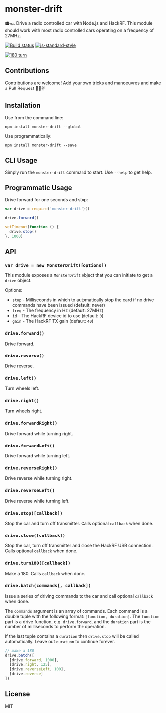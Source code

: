 # monster-drift

📻🏎 Drive a radio controlled car with Node.js and HackRF. This module
should work with most radio controlled cars operating on a frequency of
27MHz.

[![Build status](https://travis-ci.org/watson/monster-drift.svg?branch=master)](https://travis-ci.org/watson/monster-drift)
[![js-standard-style](https://img.shields.io/badge/code%20style-standard-brightgreen.svg?style=flat)](https://github.com/feross/standard)

[![180 turn](http://img.youtube.com/vi/XtUH5GbOzug/0.jpg)](https://www.youtube.com/watch?v=XtUH5GbOzug)

## Contributions

Contributions are welcome! Add your own tricks and manoeuvres and make a Pull Request 🤕🙈✌️

## Installation

Use from the command line:

```
npm install monster-drift --global
```

Use programmatically:

```
npm install monster-drift --save
```

## CLI Usage

Simply run the `monster-drift` command to start. Use `--help` to get
help.

## Programmatic Usage

Drive forward for one seconds and stop:

```js
var drive = require('monster-drift')()

drive.forward()

setTimeout(function () {
  drive.stop()
}, 1000)
```

## API

### `var drive = new MonsterDrift([options])`

This module exposes a `MonsterDrift` object that you can initiate to get
a `drive` object.

Options:

- `stop` - Milliseconds in which to automatically stop the card if no
  drive commands have been issued (default: never)
- `freq` - The frequency in Hz (default: 27MHz)
- `id` - The HackRF device id to use (default: `0`)
- `gain` - The HackRF TX gain (default: `40`)

### `drive.forward()`

Drive forward.

### `drive.reverse()`

Drive reverse.

### `drive.left()`

Turn wheels left.

### `drive.right()`

Turn wheels right.

### `drive.forwardRight()`

Drive forward while turning right.

### `drive.forwardLeft()`

Drive forward while turning left.

### `drive.reverseRight()`

Drive reverse while turning right.

### `drive.reverseLeft()`

Drive reverse while turning left.

### `drive.stop([callback])`

Stop the car and turn off transmitter. Calls optional `callback` when
done.

### `drive.close([callback])`

Stop the car, turn off transmitter and close the HackRF USB connection.
Calls optional `callback` when done.

### `drive.turn180([callback])`

Make a 180. Calls `callback` when done.

### `drive.batch(commands[, callback])`

Issue a series of driving commands to the car and call optional
`callback` when done.

The `commands` argument is an array of commands. Each command is a
double tuple with the following format: `[function, duration]`. The
`function` part is a drive function, e.g. `drive.forward`, and the
`duration` part is the number of milliseconds to perform the operation.

If the last tuple contains a `duration` then `drive.stop` will be called
automatically. Leave out `duratuon` to continue forever.

```js
// make a 180
drive.batch([
  [drive.forward, 1000],
  [drive.right, 125],
  [drive.reverseLeft, 100],
  [drive.reverse]
])
```

## License

MIT
